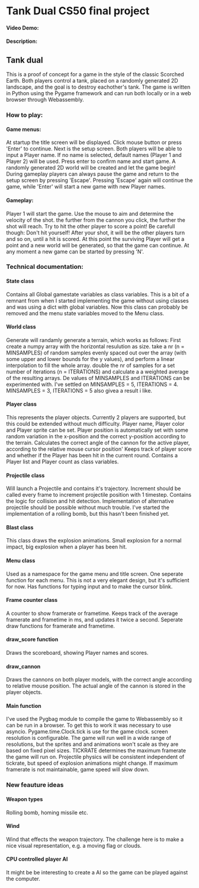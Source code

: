 # Tank Dual CS50 final project
#### Video Demo:  <URL HERE>
#### Description:

## Tank dual

This is a proof of concept for a game in the style of the classic Scorched Earth. Both players control a tank, placed on a randomly generated 2D landscape, and the goal is to destroy eachother's tank.
The game is written in Python using the Pygame framework and can run both locally or in a web browser through Webassembly.

### How to play:

#### Game menus:
At startup the title screen will be displayed. Click mouse button or press 'Enter' to continue.
Next is the setup screen. Both players will be able to input a Player name. If no name is selected, default names (Player 1 and Player 2) will be used. Press enter to confirm name and start game. A randomly generated 2D world will be created and let the game begin!
During gameplay players can always pause the game and return to the setup screen by pressing 'Escape'. Pressing 'Escape' again will continue the game, while 'Enter' will start a new game with new Player names.

#### Gameplay:
Player 1 will start the game. Use the mouse to aim and determine the velocity of the shot. the further from the cannon you click, the further the shot will reach. Try to hit the other player to score a point! Be carefull though: Don't hit yourself!
After your shot, it will be the other players turn and so on, until a hit is scored. At this point the surviving Player will get a point and a new world will be generated, so that the game can continue.
At any moment a new game can be started by pressing 'N'.


### Technical documentation:

#### State class
Contains all Global gamestate variables as class variables. This is a bit of a remnant from when I started implementing the game without using classes and was using a dict with global variables. Now this class can probably be removed and the menu state variables moved to the Menu class.

#### World class
Generate will randamly generate a terrain, which works as follows:
First create a numpy array with the horizontal resulution as size.
take a nr (n = MINSAMPLES) of random samples evenly spaced out over the array (with some upper and lower bounds for the y values), and perform a linear interpolation to fill the whole array.
double the nr of samples for a set number of iterations (n = ITERATIONS) and calculate a a weighted average of the resulting arrays.
De values of MINSAMPLES and ITERATIONS can be experimented with.
I've settled on MINSAMPLES = 5, ITERATIONS = 4.
MINSAMPLES = 3, ITERATIONS = 5 also givea a result i like.

#### Player class
This represents the player objects. Currently 2 players are supported, but this could be extended without much difficulty.
Player name, Player color and Player sprite can be set.
Player position is automatically set with some random variation in the x-position and the correct y-position according to the terrain.
Calculates the correct angle of the cannon for the active player, according to the relative mouse cursor position'
Keeps track of player score and whether if the Player has been hit in the current round.
Contains a Player list and Player count as class variables.

#### Projectile class
Will launch a Projectile and contains it's trajectory.
Increment should be called every frame to increment projectile position with 1 timestep.
Contains the logic for collision and hit detection. Implementation of alternative projectile should be possible without much trouble. I've started the implementation of a rolling bomb, but this hasn't been finished yet.

#### Blast class
This class draws the explosion animations. Small explosion for a normal impact, big explosion when a player has been hit.

#### Menu class
Used as a namespace for the game menu and title screen. One seperate function for each menu. This is not a very elegant design, but it's sufficient for now.
Has functions for typing input and to make the cursor blink.

#### Frame counter class
A counter to show framerate or frametime. Keeps track of the average framerate and frametime in ms, and updates it twice a second.
Seperate draw functions for framerate and frametime.

#### draw_score function
Draws the scoreboard, showing Player names and scores.

#### draw_cannon
Draws the cannons on both player models, with the correct angle according to relative mouse position.
The actual angle of the cannon is stored in the player objects.

#### Main function
I've used the Pygbag module to compile the game to Webassembly so it can be run in a browser. To get this to work it was necessary to use asyncio.
Pygame.time.Clock.tick is use for the game clock.
screen resolution is configurable. The game will run well in a wide range of resolutions, but the sprites and and animations won't scale as they are based on fixed pixel sizes.
TICKRATE determines the maximum framerate the game will run on. Projectile physics will be consistent independent of tickrate, but speed of explosion animations might change.
If maximum framerate is not maintainable, game speed will slow down.


### New feauture ideas

#### Weapon types
Rolling bomb, homing missile etc.

#### Wind 
Wind that effects the weapon trajectory. The challenge here is to make a nice visual representation, e.g. a moving flag or clouds.

#### CPU controlled player AI
It might be  be interesting to create a AI so the game can be played against the computer.



